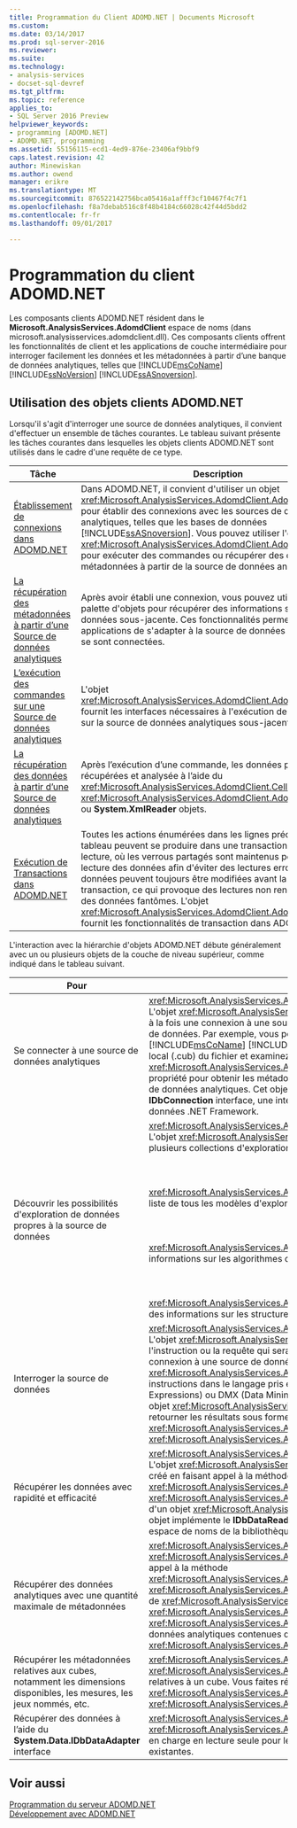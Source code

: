 ```yaml
---
title: Programmation du Client ADOMD.NET | Documents Microsoft
ms.custom: 
ms.date: 03/14/2017
ms.prod: sql-server-2016
ms.reviewer: 
ms.suite: 
ms.technology:
- analysis-services
- docset-sql-devref
ms.tgt_pltfrm: 
ms.topic: reference
applies_to:
- SQL Server 2016 Preview
helpviewer_keywords:
- programming [ADOMD.NET]
- ADOMD.NET, programming
ms.assetid: 55156115-ecd1-4ed9-876e-23406af9bbf9
caps.latest.revision: 42
author: Minewiskan
ms.author: owend
manager: erikre
ms.translationtype: MT
ms.sourcegitcommit: 876522142756bca05416a1afff3cf10467f4c7f1
ms.openlocfilehash: f8a7debab516c8f48b4184c66028c42f44d5bdd2
ms.contentlocale: fr-fr
ms.lasthandoff: 09/01/2017

---
```

# <a name="adomdnet-client-programming"></a>Programmation du client ADOMD.NET
  Les composants clients ADOMD.NET résident dans le **Microsoft.AnalysisServices.AdomdClient** espace de noms (dans microsoft.analysisservices.adomdclient.dll). Ces composants clients offrent les fonctionnalités de client et les applications de couche intermédiaire pour interroger facilement les données et les métadonnées à partir d’une banque de données analytiques, telles que [!INCLUDE[msCoName](../../includes/msconame-md.md)] [!INCLUDE[ssNoVersion](../../includes/ssnoversion-md.md)] [!INCLUDE[ssASnoversion](../../includes/ssasnoversion-md.md)].  
  
## <a name="using-the-adomdnet-client-objects"></a>Utilisation des objets clients ADOMD.NET  
 Lorsqu'il s'agit d'interroger une source de données analytiques, il convient d'effectuer un ensemble de tâches courantes. Le tableau suivant présente les tâches courantes dans lesquelles les objets clients ADOMD.NET sont utilisés dans le cadre d'une requête de ce type.  
  
|Tâche| Description|  
|----------|-----------------|  
|[Établissement de connexions dans ADOMD.NET](../../analysis-services/multidimensional-models-adomd-net-client/connections-in-adomd-net.md)|Dans ADOMD.NET, il convient d'utiliser un objet <xref:Microsoft.AnalysisServices.AdomdClient.AdomdConnection> pour établir des connexions avec les sources de données analytiques, telles que les bases de données [!INCLUDE[ssASnoversion](../../includes/ssasnoversion-md.md)]. Vous pouvez utiliser l'objet <xref:Microsoft.AnalysisServices.AdomdClient.AdomdConnection> pour exécuter des commandes ou récupérer des données et des métadonnées à partir de la source de données analytiques.|  
|[La récupération des métadonnées à partir d’une Source de données analytiques](../../analysis-services/multidimensional-models-adomd-net-client/retrieving-metadata-from-an-analytical-data-source.md)|Après avoir établi une connexion, vous pouvez utiliser une large palette d'objets pour récupérer des informations sur la source de données sous-jacente. Ces fonctionnalités permettent aux applications de s'adapter à la source de données à laquelle elles se sont connectées.|  
|[L’exécution des commandes sur une Source de données analytiques](../../analysis-services/multidimensional-models-adomd-net-client/executing-commands-against-an-analytical-data-source.md)|L'objet <xref:Microsoft.AnalysisServices.AdomdClient.AdomdCommand> fournit les interfaces nécessaires à l'exécution de commandes sur la source de données analytiques sous-jacente.|  
|[La récupération des données à partir d’une Source de données analytiques](../../analysis-services/multidimensional-models-adomd-net-client/retrieving-data-from-an-analytical-data-source.md)|Après l’exécution d’une commande, les données peuvent être récupérées et analysée à l’aide du <xref:Microsoft.AnalysisServices.AdomdClient.CellSet>, <xref:Microsoft.AnalysisServices.AdomdClient.AdomdDataReader>, ou **System.XmlReader** objets.|  
|[Exécution de Transactions dans ADOMD.NET](../../analysis-services/multidimensional-models-adomd-net-client/connections-in-adomd-net-performing-transactions.md)|Toutes les actions énumérées dans les lignes précédentes de ce tableau peuvent se produire dans une transaction validée en lecture, où les verrous partagés sont maintenus pendant la lecture des données afin d'éviter des lectures erronées. Les données peuvent toujours être modifiées avant la fin de la transaction, ce qui provoque des lectures non renouvelables ou des données fantômes. L'objet <xref:Microsoft.AnalysisServices.AdomdClient.AdomdTransaction> fournit les fonctionnalités de transaction dans ADOMD.NET.|  
  
 L'interaction avec la hiérarchie d'objets ADOMD.NET débute généralement avec un ou plusieurs objets de la couche de niveau supérieur, comme indiqué dans le tableau suivant.  
  
|Pour|Utiliser cet objet|  
|--------|---------------------|  
|Se connecter à une source de données analytiques|<xref:Microsoft.AnalysisServices.AdomdClient.AdomdConnection><br /> L'objet <xref:Microsoft.AnalysisServices.AdomdClient.AdomdConnection> représente à la fois une connexion à une source de données et les métadonnées de la source de données. Par exemple, vous pouvez vous connecter à un [!INCLUDE[msCoName](../../includes/msconame-md.md)] [!INCLUDE[ssNoVersion](../../includes/ssnoversion-md.md)] [!INCLUDE[ssASnoversion](../../includes/ssasnoversion-md.md)] cube local (.cub) du fichier et examinez le <xref:Microsoft.AnalysisServices.AdomdClient.AdomdConnection.Cubes%2A> propriété pour obtenir les métadonnées relatives aux cubes présents sur la source de données analytiques. Cet objet représente également l’implémentation de la **IDbConnection** interface, une interface qui est requise par tous les fournisseurs de données .NET Framework.|  
|Découvrir les possibilités d'exploration de données propres à la source de données|<xref:Microsoft.AnalysisServices.AdomdClient.AdomdConnection><br /> L'objet <xref:Microsoft.AnalysisServices.AdomdClient.AdomdConnection> expose plusieurs collections d'exploration de données :<br /><br /><br /><br /> <xref:Microsoft.AnalysisServices.AdomdClient.MiningModelCollection> contient une liste de tous les modèles d'exploration de données de la source de données.<br /><br /><br /><br /> <xref:Microsoft.AnalysisServices.AdomdClient.MiningServiceCollection> fournit des informations sur les algorithmes d'exploration de données disponibles.<br /><br /><br /><br /> <xref:Microsoft.AnalysisServices.AdomdClient.MiningStructureCollection> expose des informations sur les structures d'exploration de données du serveur.|  
|Interroger la source de données|<xref:Microsoft.AnalysisServices.AdomdClient.AdomdCommand><br /> L'objet <xref:Microsoft.AnalysisServices.AdomdClient.AdomdCommand> représente l'instruction ou la requête qui sera envoyée au serveur. Après avoir établi une connexion à une source de données, vous devez utiliser un objet <xref:Microsoft.AnalysisServices.AdomdClient.AdomdCommand> pour exécuter les instructions dans le langage pris en charge, tel que MDX (Multidimensional Expressions) ou DMX (Data Mining Extensions). Vous pouvez également utiliser un objet <xref:Microsoft.AnalysisServices.AdomdClient.AdomdCommand> pour retourner les résultats sous forme d'objets <xref:Microsoft.AnalysisServices.AdomdClient.CellSet> ou <xref:Microsoft.AnalysisServices.AdomdClient.AdomdDataReader>.|  
|Récupérer les données avec rapidité et efficacité|<xref:Microsoft.AnalysisServices.AdomdClient.AdomdDataReader><br /> L'objet <xref:Microsoft.AnalysisServices.AdomdClient.AdomdDataReader> peut être créé en faisant appel à la méthode <xref:Microsoft.AnalysisServices.AdomdClient.AdomdCommand.Execute%2A> ou <xref:Microsoft.AnalysisServices.AdomdClient.AdomdCommand.ExecuteReader%2A> d'un objet <xref:Microsoft.AnalysisServices.AdomdClient.AdomdCommand>. Cet objet implémente le **IDbDataReader** de l’interface à partir de la **System.Data** espace de noms de la bibliothèque de classes .NET Framework.|  
|Récupérer des données analytiques avec une quantité maximale de métadonnées|<xref:Microsoft.AnalysisServices.AdomdClient.CellSet><br /> <xref:Microsoft.AnalysisServices.AdomdClient.CellSet> peut être créé en faisant appel à la méthode <xref:Microsoft.AnalysisServices.AdomdClient.AdomdCommand.Execute%2A> ou <xref:Microsoft.AnalysisServices.AdomdClient.AdomdCommand.ExecuteCellSet%2A> de <xref:Microsoft.AnalysisServices.AdomdClient.AdomdCommand>. Dès lors que <xref:Microsoft.AnalysisServices.AdomdClient.AdomdCommand> a retourné <xref:Microsoft.AnalysisServices.AdomdClient.CellSet>, vous pouvez examiner les données analytiques contenues dans <xref:Microsoft.AnalysisServices.AdomdClient.CellSet>.|  
|Récupérer les métadonnées relatives aux cubes, notamment les dimensions disponibles, les mesures, les jeux nommés, etc.|<xref:Microsoft.AnalysisServices.AdomdClient.CubeDef><br /> <xref:Microsoft.AnalysisServices.AdomdClient.CubeDef> représente les métadonnées relatives à un cube. Vous faites référence à <xref:Microsoft.AnalysisServices.AdomdClient.CubeDef> à partir de <xref:Microsoft.AnalysisServices.AdomdClient.AdomdConnection>.|  
|Récupérer des données à l’aide du **System.Data.IDbDataAdapter** interface|<xref:Microsoft.AnalysisServices.AdomdClient.AdomdDataAdapter><br /> <xref:Microsoft.AnalysisServices.AdomdClient.AdomdDataAdapter> fournit une prise en charge en lecture seule pour les applications clientes .NET Framework existantes.|  
  
## <a name="see-also"></a>Voir aussi  
 [Programmation du serveur ADOMD.NET](../../analysis-services/multidimensional-models-adomd-net-server/adomd-net-server-programming.md)   
 [Développement avec ADOMD.NET](../../analysis-services/multidimensional-models/adomd-net/developing-with-adomd-net.md)  
  
  
